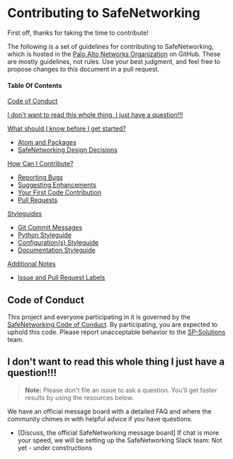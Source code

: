 # Contributing to SafeNetworking
First off, thanks for taking the time to contribute!

The following is a set of guidelines for contributing to SafeNetworking, which is hosted in the [Palo Alto Networks Organization](https://github.com/PaloAltoNetworks) on GitHub. These are mostly guidelines, not rules. Use your best judgment, and feel free to propose changes to this document in a pull request.

#### Table Of Contents

[Code of Conduct](#code-of-conduct)

[I don't want to read this whole thing, I just have a question!!!](#i-dont-want-to-read-this-whole-thing-i-just-have-a-question)

[What should I know before I get started?](#what-should-i-know-before-i-get-started)
  * [Atom and Packages](#atom-and-packages)
  * [SafeNetworking Design Decisions](#design-decisions)

[How Can I Contribute?](#how-can-i-contribute)
  * [Reporting Bugs](#reporting-bugs)
  * [Suggesting Enhancements](#suggesting-enhancements)
  * [Your First Code Contribution](#your-first-code-contribution)
  * [Pull Requests](#pull-requests)

[Styleguides](#styleguides)
  * [Git Commit Messages](#git-commit-messages)
  * [Python Styleguide](#python-styleguide)
  * [Configuration(s) Styleguide](#config-styleguide)
  * [Documentation Styleguide](#documentation-styleguide)

[Additional Notes](#additional-notes)
  * [Issue and Pull Request Labels](#issue-and-pull-request-labels)

## Code of Conduct

This project and everyone participating in it is governed by the [SafeNetworking Code of Conduct](docs/CODE_OF_CONDUCT.md). By participating, you are expected to uphold this code. Please report unacceptable behavior to the [SP-Solutions](mailto:sp-solutions@paloaltonetworks.com) team.

## I don't want to read this whole thing I just have a question!!!

> **Note:** Please don't file an issue to ask a question. You'll get faster results by using the resources below.

We have an official message board with a detailed FAQ and where the community chimes in with helpful advice if you have questions.

* [Discuss, the official SafeNetworking message board]
If chat is more your speed, we will be setting up the SafeNetworking Slack team:
Not yet - under constructions
